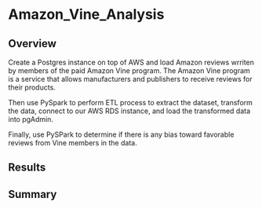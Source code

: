 # Amazon_Vine_Analysis

## Overview 
Create a Postgres instance on top of AWS and load Amazon reviews wrriten by members of the paid Amazon Vine program. The Amazon Vine program is a service that allows manufacturers and publishers to receive reviews for their products. 

Then use PySpark to perform ETL process to extract the dataset, transform the data, connect to our AWS RDS instance, and load the transformed data into pgAdmin. 

Finally, use PySPark to determine if there is any bias toward favorable reviews from Vine members in the data. 

## Results 


## Summary 

